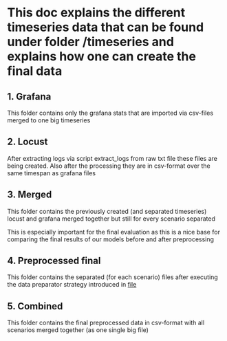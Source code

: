 # This doc explains the different timeseries data that can be found under folder /timeseries and explains how one can create the final data

## 1. Grafana

This folder contains only the grafana stats that are imported via csv-files merged to one big timeseries


## 2. Locust

After extracting logs via script extract_logs from raw txt file these files are being created. Also after the processing they are in csv-format over the same timespan as grafana files

## 3. Merged 

This folder contains the previously created (and separated timeseries) locust and grafana merged together but still for every scenario separated

This is especially important for the final evaluation as this is a nice base for comparing the final results of our models before and after preprocessing

## 4. Preprocessed final

This folder contains the separated (for each scenario) files after executing the data preparator strategy introduced in [file](/src/app/preparator_strategy.py)

## 5. Combined

This folder contains the final preprocessed data in csv-format with all scenarios merged together (as one single big file)